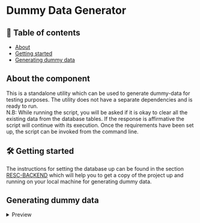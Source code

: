 # Dummy Data Generator

## 📒 Table of contents
* [About](#about-the-component)
* [Getting started](#getting-started)
* [Generating dummy data](#generating-dummy-data)

<!-- ABOUT THE COMPONENT -->
## About the component <a name = "about-the-component"></a>
This is a standalone utility which can be used to generate dummy-data for testing purposes. The utility does not have a separate dependencies and is ready to run. <br>N.B: While running the script, you will be asked if it is okay to clear all the existing data from the database tables. If the response is affirmative the script will continue with its execution.
Once the requirements have been set up, the script can be invoked from the command line.

<!-- GETTING STARTED -->
## 🛠️ Getting started <a name = "getting-started"></a>
The instructions for setting the database up can be found in the section [RESC-BACKEND](https://github.com/abnamro/repository-scanner/tree/main/components/resc-backend#run-resc-web-service-locally-from-source) which will help you to get a copy of the project up and running on your local machine for generating dummy data.

<!-- GENERATING DUMMY DATA -->
## Generating dummy data <a name = "generating-dummy-data"></a>
<details>
  <summary>Preview</summary>
  
  Ensure resc database is up and running locally. </br>
  Open the terminal from `components/resc-backend/src/resc_backend/bin/dummy-data-generator` folder and run below commands.

#### Execute command:
  ```bash
  python3 generate_data.py
  ```
</details>
